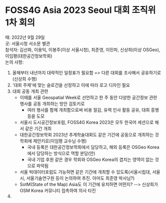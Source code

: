 FOSS4G Asia 2023 Seoul 대회 조직위 1차 회의
===========================================

때: 2022년 9월 29일<br>
곳: 서울시청 서소문 별관<br>
참석자: 김선화, 이용익, 이봉주(이상 서울시청), 최준영, 이민파, 신상희(이상 OSGeo), 이임평(대한공간정보학회)<br>
논의 사항:
1. 올해부터 내년까지 대략적인 일정표가 필요함 => 다른 대회를 조사해서 공유하기로(신상희 수행)
2. '대회 주제'에 맞는 슬로건을 선정하고 이에 따라 로고 디자인 필요 
3. 대회 공동 개최 관련
    * 이때를 서울 Geospatial Week로 선언하고 한 주 동안 다양한 공간정보 관련 행사를 공동 개최하는 방안 검토키로 
      - 여러 행사를 함께 개최함으로써 비용 절감, 유력 인사 활동 공유, 대회 흥행 등을 도모 
    * 서울시 도시공간정보포럼, FOSS4G Korea 2023은 모두 한국어 세션으로 해서 같은 기간 개최
    * 대한공간정보학회 2023년 추계학술대회도 같은 기간에 공동으로 개최하는 것 학회에 제안키로(이임평 교수님 수행)
      - 국내 등록은 대한공간정보학회에서 담당하고, 해외 등록은 OSGeo Korea에서 담당하는 방식으로 역할 분담(안)
      - 국내 기업 후원 같은 경우 학회와 OSGeo Korea의 겹치는 영역이 없는 것으로 파악됨 
    * 서울 빅데이터포럼도 가능하면 같은 기간에 개최할 수 있도록(서울시립대, 서울시, 서울기술연구원 등이 논의하여 추진. 아마도 최준영 박사님?)
    * SotM(State of the Map) Asia도 이 기간에 유치하면 어떤지? --> 신상희가 OSM Korea 커뮤니티 접촉하여 의사 타진 
4. 
    
